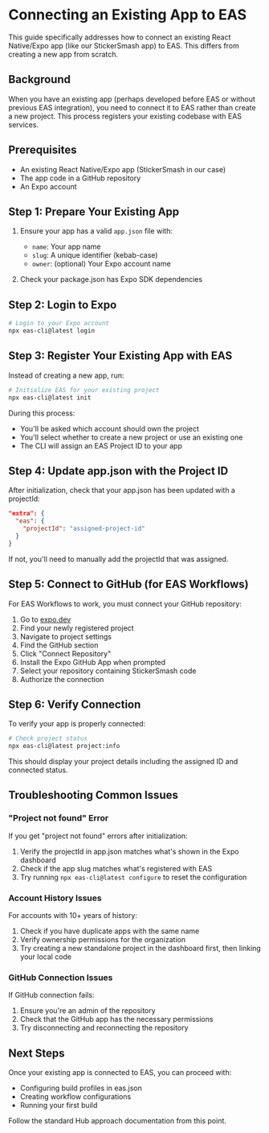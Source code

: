 # Connecting an Existing App to EAS

This guide specifically addresses how to connect an existing React Native/Expo app (like our StickerSmash app) to EAS. This differs from creating a new app from scratch.

## Background

When you have an existing app (perhaps developed before EAS or without previous EAS integration), you need to connect it to EAS rather than create a new project. This process registers your existing codebase with EAS services.

## Prerequisites

- An existing React Native/Expo app (StickerSmash in our case)
- The app code in a GitHub repository
- An Expo account

## Step 1: Prepare Your Existing App

1. Ensure your app has a valid `app.json` file with:
   - `name`: Your app name
   - `slug`: A unique identifier (kebab-case)
   - `owner`: (optional) Your Expo account name
   
2. Check your package.json has Expo SDK dependencies

## Step 2: Login to Expo

```bash
# Login to your Expo account
npx eas-cli@latest login
```

## Step 3: Register Your Existing App with EAS

Instead of creating a new app, run:

```bash
# Initialize EAS for your existing project
npx eas-cli@latest init
```

During this process:
- You'll be asked which account should own the project
- You'll select whether to create a new project or use an existing one
- The CLI will assign an EAS Project ID to your app

## Step 4: Update app.json with the Project ID

After initialization, check that your app.json has been updated with a projectId:

```json
"extra": {
  "eas": {
    "projectId": "assigned-project-id"
  }
}
```

If not, you'll need to manually add the projectId that was assigned.

## Step 5: Connect to GitHub (for EAS Workflows)

For EAS Workflows to work, you must connect your GitHub repository:

1. Go to [expo.dev](https://expo.dev)
2. Find your newly registered project
3. Navigate to project settings
4. Find the GitHub section
5. Click "Connect Repository"
6. Install the Expo GitHub App when prompted
7. Select your repository containing StickerSmash code
8. Authorize the connection

## Step 6: Verify Connection

To verify your app is properly connected:

```bash
# Check project status
npx eas-cli@latest project:info
```

This should display your project details including the assigned ID and connected status.

## Troubleshooting Common Issues

### "Project not found" Error

If you get "project not found" errors after initialization:
1. Verify the projectId in app.json matches what's shown in the Expo dashboard
2. Check if the app slug matches what's registered with EAS
3. Try running `npx eas-cli@latest configure` to reset the configuration

### Account History Issues

For accounts with 10+ years of history:
1. Check if you have duplicate apps with the same name
2. Verify ownership permissions for the organization
3. Try creating a new standalone project in the dashboard first, then linking your local code

### GitHub Connection Issues

If GitHub connection fails:
1. Ensure you're an admin of the repository
2. Check that the GitHub app has the necessary permissions
3. Try disconnecting and reconnecting the repository

## Next Steps

Once your existing app is connected to EAS, you can proceed with:
- Configuring build profiles in eas.json
- Creating workflow configurations
- Running your first build

Follow the standard Hub approach documentation from this point.